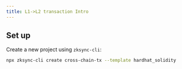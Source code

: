 ```yaml
---
title: L1->L2 transaction Intro
---
```


## Set up

Create a new project using `zksync-cli`:

```sh
npx zksync-cli create cross-chain-tx --template hardhat_solidity
```
